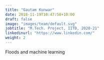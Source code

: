 ```yaml
---
title: "Gautam Kunwar"
date: 2018-11-19T10:47:58+10:00
draft: false
image: "images/team/default.svg"
jobtitle: "M.Tech. Project, IITD, 2020-21"
linkedinurl: "https://www.linkedin.com/"
weight: 2
---
```


Floods and machine learning


